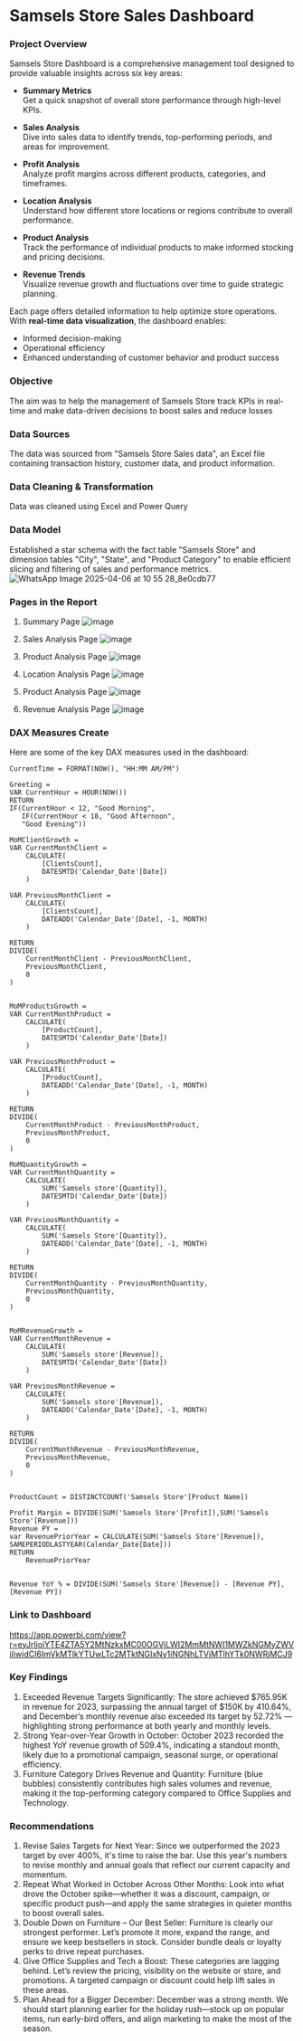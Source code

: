 # Samsels Store Sales Dashboard

### Project Overview 
Samsels Store Dashboard is a comprehensive management tool designed to provide valuable insights across six key areas:

- **Summary Metrics**  
  Get a quick snapshot of overall store performance through high-level KPIs.

- **Sales Analysis**  
  Dive into sales data to identify trends, top-performing periods, and areas for improvement.

- **Profit Analysis**  
  Analyze profit margins across different products, categories, and timeframes.

- **Location Analysis**  
  Understand how different store locations or regions contribute to overall performance.

- **Product Analysis**  
  Track the performance of individual products to make informed stocking and pricing decisions.

- **Revenue Trends**  
  Visualize revenue growth and fluctuations over time to guide strategic planning.

Each page offers detailed information to help optimize store operations. With **real-time data visualization**, the dashboard enables:

- Informed decision-making  
- Operational efficiency  
- Enhanced understanding of customer behavior and product success

### Objective
The aim was to help the management of Samsels Store track KPIs in real-time and make data-driven decisions to boost sales and reduce losses

### Data Sources
The data was sourced from "Samsels Store Sales data", an Excel file containing transaction history, customer data, and product information.

### Data Cleaning & Transformation
Data was cleaned using Excel and Power Query

### Data Model
Established a star schema with the fact table "Samsels Store" and dimension tables "City", "State", and "Product Category" to enable efficient slicing and filtering of sales and performance metrics.
![WhatsApp Image 2025-04-06 at 10 55 28_8e0cdb77](https://github.com/user-attachments/assets/48408312-0c45-44d9-8337-a9c8d13a04e8)

### Pages in the Report
1. Summary Page
![image](https://github.com/user-attachments/assets/61ea13be-ef23-43ae-a261-37a3e593e053)

2. Sales Analysis Page
![image](https://github.com/user-attachments/assets/ae5916b1-e17b-498e-8434-36cfbe7a1372)

3. Product Analysis Page
![image](https://github.com/user-attachments/assets/ed377f6a-91e9-4304-9207-9fb1a12ca446)

4. Location Analysis Page
![image](https://github.com/user-attachments/assets/6e70c924-a9b1-4200-8fe1-36a686ae51cd)

5. Product Analysis Page
![image](https://github.com/user-attachments/assets/ff67fc85-7f09-4310-af11-bbdaaeb427a3)

6. Revenue Analysis Page
![image](https://github.com/user-attachments/assets/3579ad7b-338e-4d7d-b451-85394b2e6e1e)

### DAX Measures Create
Here are some of the key DAX measures used in the dashboard:
```DAX 
CurrentTime = FORMAT(NOW(), "HH:MM AM/PM")

Greeting = 
VAR CurrentHour = HOUR(NOW())
RETURN 
IF(CurrentHour < 12, "Good Morning",
   IF(CurrentHour < 18, "Good Afternoon", 
   "Good Evening"))

MoMClientGrowth = 
VAR CurrentMonthClient = 
    CALCULATE(
        [ClientsCount],
        DATESMTD('Calendar_Date'[Date])
    )

VAR PreviousMonthClient = 
    CALCULATE(
        [ClientsCount],
        DATEADD('Calendar_Date'[Date], -1, MONTH)
    )

RETURN 
DIVIDE(
    CurrentMonthClient - PreviousMonthClient,
    PreviousMonthClient,
    0
)


MoMProductsGrowth = 
VAR CurrentMonthProduct = 
    CALCULATE(
        [ProductCount],
        DATESMTD('Calendar_Date'[Date])
    )

VAR PreviousMonthProduct = 
    CALCULATE(
        [ProductCount],
        DATEADD('Calendar_Date'[Date], -1, MONTH)
    )

RETURN 
DIVIDE(
    CurrentMonthProduct - PreviousMonthProduct,
    PreviousMonthProduct,
    0
)

MoMQuantityGrowth = 
VAR CurrentMonthQuantity = 
    CALCULATE(
        SUM('Samsels store'[Quantity]),
        DATESMTD('Calendar_Date'[Date])
    )

VAR PreviousMonthQuantity = 
    CALCULATE(
        SUM('Samsels Store'[Quantity]),
        DATEADD('Calendar_Date'[Date], -1, MONTH)
    )

RETURN 
DIVIDE(
    CurrentMonthQuantity - PreviousMonthQuantity,
    PreviousMonthQuantity,
    0
)


MoMRevenueGrowth = 
VAR CurrentMonthRevenue = 
    CALCULATE(
        SUM('Samsels store'[Revenue]),
        DATESMTD('Calendar_Date'[Date])
    )

VAR PreviousMonthRevenue = 
    CALCULATE(
        SUM('Samsels store'[Revenue]),
        DATEADD('Calendar_Date'[Date], -1, MONTH)
    )

RETURN 
DIVIDE(
    CurrentMonthRevenue - PreviousMonthRevenue,
    PreviousMonthRevenue,
    0
)


ProductCount = DISTINCTCOUNT('Samsels Store'[Product Name])

Profit Margin = DIVIDE(SUM('Samsels Store'[Profit]),SUM('Samsels Store'[Revenue]))
Revenue PY = 
var RevenuePriorYear = CALCULATE(SUM('Samsels Store'[Revenue]), SAMEPERIODLASTYEAR(Calendar_Date[Date]))
RETURN
    RevenuePriorYear


Revenue YoY % = DIVIDE(SUM('Samsels Store'[Revenue]) - [Revenue PY],[Revenue PY]) 
```
### Link to Dashboard
https://app.powerbi.com/view?r=eyJrIjoiYTE4ZTA5Y2MtNzkxMC00OGViLWI2MmMtNWI1MWZkNGMyZWViIiwidCI6ImVkMTlkYTUwLTc2MTktNGIxNy1iNGNhLTVjMTlhYTk0NWRjMCJ9 

### Key Findings
1. Exceeded Revenue Targets Significantly:
The store achieved $765.95K in revenue for 2023, surpassing the annual target of $150K by 410.64%, and December’s monthly revenue also exceeded its target by 52.72% — highlighting strong performance at both yearly and monthly levels.
2. Strong Year-over-Year Growth in October:
October 2023 recorded the highest YoY revenue growth of 509.4%, indicating a standout month, likely due to a promotional campaign, seasonal surge, or operational efficiency.
3. Furniture Category Drives Revenue and Quantity: 
Furniture (blue bubbles) consistently contributes high sales volumes and revenue, making it the top-performing category compared to Office Supplies and Technology.

### Recommendations
1. Revise Sales Targets for Next Year:
Since we outperformed the 2023 target by over 400%, it's time to raise the bar. Use this year's numbers to revise monthly and annual goals that reflect our current capacity and momentum.
2. Repeat What Worked in October Across Other Months:
Look into what drove the October spike—whether it was a discount, campaign, or specific product push—and apply the same strategies in quieter months to boost overall sales.
3. Double Down on Furniture – Our Best Seller:
Furniture is clearly our strongest performer. Let’s promote it more, expand the range, and ensure we keep bestsellers in stock. Consider bundle deals or loyalty perks to drive repeat purchases.
4. Give Office Supplies and Tech a Boost:
These categories are lagging behind. Let’s review the pricing, visibility on the website or store, and promotions. A targeted campaign or discount could help lift sales in these areas.
5. Plan Ahead for a Bigger December:
December was a strong month. We should start planning earlier for the holiday rush—stock up on popular items, run early-bird offers, and align marketing to make the most of the season.

